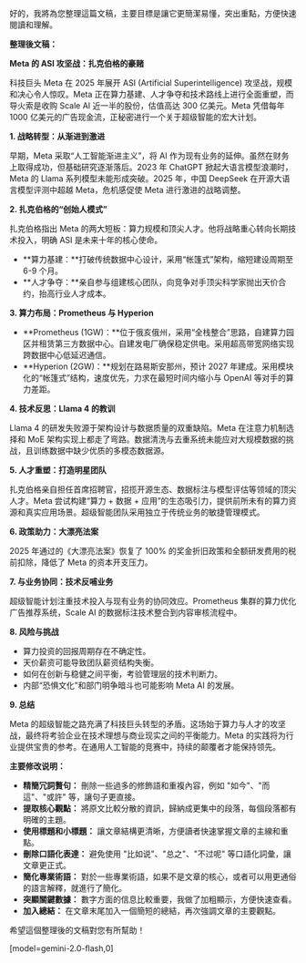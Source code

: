 好的，我將為您整理這篇文稿，主要目標是讓它更簡潔易懂，突出重點，方便快速閱讀和理解。

**整理後文稿：**

**Meta 的 ASI 攻坚战：扎克伯格的豪赌**

科技巨头 Meta 在 2025 年展开 ASI (Artificial Superintelligence) 攻坚战，规模和决心令人惊叹。Meta 正在算力基建、人才争夺和技术路线上进行全面重塑，而导火索是收购 Scale AI 近一半的股份，估值高达 300 亿美元。Meta 凭借每年 1000 亿美元的广告现金流，正秘密进行一个关于超级智能的宏大计划。

**1.  战略转型：从渐进到激进**

早期，Meta 采取“人工智能渐进主义”，将 AI 作为现有业务的延伸。虽然在财务上取得成功，但基础研究逐渐落后。2023 年 ChatGPT 掀起大语言模型浪潮时，Meta 的 Llama 系列模型未能形成突破。2025 年，中国 DeepSeek 在开源大语言模型评测中超越 Meta，危机感促使 Meta 进行激进的战略调整。

**2.  扎克伯格的“创始人模式”**

扎克伯格指出 Meta 的两大短板：算力规模和顶尖人才。他将战略重心转向长期技术投入，明确 ASI 是未来十年的核心使命。

*   **算力基建：**打破传统数据中心设计，采用“帐篷式”架构，缩短建设周期至 6-9 个月。
*   **人才争夺：**亲自参与组建核心团队，向竞争对手顶尖科学家抛出天价合约，抬高行业人才成本。

**3.  算力布局：Prometheus 与 Hyperion**

*   **Prometheus (1GW)：**位于俄亥俄州，采用“全栈整合”思路，自建算力园区并租赁第三方数据中心。自建发电厂确保稳定供电。采用超高带宽网络实现跨数据中心低延迟通信。
*   **Hyperion (2GW)：**规划在路易斯安那州，预计 2027 年建成。采用模块化的“帐篷式”结构，速度优先，力求在最短时间内缩小与 OpenAI 等对手的算力差距。

**4.  技术反思：Llama 4 的教训**

Llama 4 的研发失败源于架构设计与数据质量的双重缺陷。Meta 在注意力机制选择和 MoE 架构实现上都走了弯路。数据清洗与去重系统未能应对大规模数据的挑战，且训练数据中缺少优质的多模态数据源。

**5.  人才重塑：打造明星团队**

扎克伯格亲自担任首席招聘官，招揽开源生态、数据标注与模型评估等领域的顶尖人才。Meta 尝试构建“算力 + 数据 + 应用”的生态吸引力，提供前所未有的算力资源和真实应用场景。超级智能团队采用独立于传统业务的敏捷管理模式。

**6.  政策助力：大漂亮法案**

2025 年通过的《大漂亮法案》恢复了 100% 的奖金折旧政策和全额研发费用的税前扣除，降低了 Meta 的资本开支压力。

**7.  与业务协同：技术反哺业务**

超级智能计划注重技术投入与现有业务的协同效应。Prometheus 集群的算力优化广告推荐系统，Scale AI 的数据标注技术整合到内容审核流程中。

**8.  风险与挑战**

*   算力投资的回报周期存在不确定性。
*   天价薪资可能导致团队薪资结构失衡。
*   如何在创新与稳健之间平衡，考验管理层的技术判断力。
*   内部“恐惧文化”和部门明争暗斗也可能影响 Meta AI 的发展。

**9.  总结**

Meta 的超级智能之路充满了科技巨头转型的矛盾。这场始于算力与人才的攻坚战，最终将考验企业在技术理想与商业现实之间的平衡能力。Meta 的实践将为行业提供宝贵的参考。在通用人工智能的竞赛中，持续的颠覆者才能保持领先。

**主要修改说明：**

*   **精簡冗詞贅句：** 刪除一些過多的修飾語和重複內容，例如 "如今"、"而這"、"或許" 等，讓句子更直接。
*   **提取核心觀點：** 將原文比較分散的資訊，歸納成更集中的段落，每個段落都有明確的主題。
*   **使用標題和小標題：** 讓文章結構更清晰，方便讀者快速掌握文章的主線和重點。
*   **刪除口語化表達：** 避免使用 "比如说"、"总之"、"不过呢" 等口語化詞彙，讓文章更正式。
*   **簡化專業術語：** 對於一些專業術語，如果不是文章的核心，或者可以用更通俗的語言解釋，就進行了簡化。
*   **突顯關鍵數據：** 數字方面的信息比較重要，我做了加粗顯示，方便快速查看。
*   **加入總結：** 在文章末尾加入一個簡短的總結，再次強調文章的主要觀點。

希望這個整理後的文稿對您有所幫助！

[model=gemini-2.0-flash,0]
